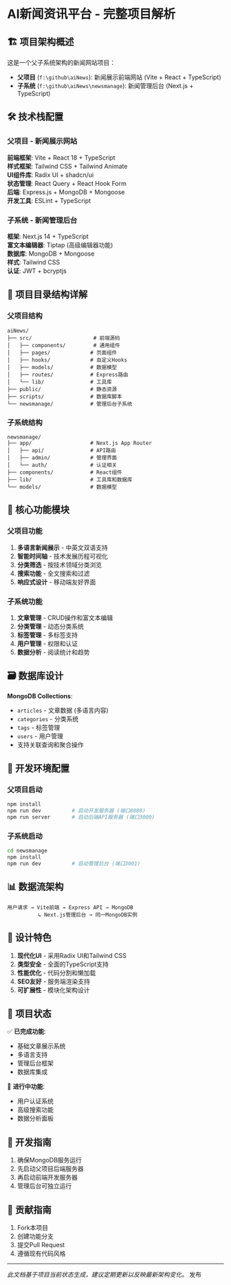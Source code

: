 # AI新闻资讯平台 - 完整项目解析

## 🏗️ 项目架构概述

这是一个父子系统架构的新闻网站项目：
- **父项目** (`f:\github\aiNews`): 新闻展示前端网站 (Vite + React + TypeScript)
- **子系统** (`f:\github\aiNews\newsmanage`): 新闻管理后台 (Next.js + TypeScript)

## 🛠️ 技术栈配置

### 父项目 - 新闻展示网站
**前端框架**: Vite + React 18 + TypeScript  
**样式框架**: Tailwind CSS + Tailwind Animate  
**UI组件库**: Radix UI + shadcn/ui  
**状态管理**: React Query + React Hook Form  
**后端**: Express.js + MongoDB + Mongoose  
**开发工具**: ESLint + TypeScript

### 子系统 - 新闻管理后台
**框架**: Next.js 14 + TypeScript  
**富文本编辑器**: Tiptap (高级编辑器功能)  
**数据库**: MongoDB + Mongoose  
**样式**: Tailwind CSS  
**认证**: JWT + bcryptjs

## 📁 项目目录结构详解

### 父项目结构
```
aiNews/
├── src/                    # 前端源码
│   ├── components/         # 通用组件
│   ├── pages/             # 页面组件
│   ├── hooks/             # 自定义Hooks
│   ├── models/            # 数据模型
│   ├── routes/            # Express路由
│   └── lib/               # 工具库
├── public/                # 静态资源
├── scripts/               # 数据库脚本
└── newsmanage/            # 管理后台子系统
```

### 子系统结构
```
newsmanage/
├── app/                   # Next.js App Router
│   ├── api/               # API路由
│   ├── admin/             # 管理界面
│   └── auth/              # 认证相关
├── components/            # React组件
├── lib/                   # 工具库和数据库
└── models/                # 数据模型
```

## 🚀 核心功能模块

### 父项目功能
1. **多语言新闻展示** - 中英文双语支持
2. **智能时间轴** - 技术发展历程可视化
3. **分类筛选** - 按技术领域分类浏览
4. **搜索功能** - 全文搜索和过滤
5. **响应式设计** - 移动端友好界面

### 子系统功能
1. **文章管理** - CRUD操作和富文本编辑
2. **分类管理** - 动态分类系统
3. **标签管理** - 多标签支持
4. **用户管理** - 权限和认证
5. **数据分析** - 阅读统计和趋势

## 🗃️ 数据库设计

**MongoDB Collections**:
- `articles` - 文章数据 (多语言内容)
- `categories` - 分类系统
- `tags` - 标签管理
- `users` - 用户管理
- 支持关联查询和聚合操作

## 🔧 开发环境配置

### 父项目启动
```bash
npm install
npm run dev          # 启动开发服务器 (端口8080)
npm run server       # 启动后端API服务器 (端口3000)
```

### 子系统启动
```bash
cd newsmanage
npm install
npm run dev          # 启动管理后台 (端口3001)
```

## 📊 数据流架构

```
用户请求 → Vite前端 → Express API → MongoDB
          ↳ Next.js管理后台 → 同一MongoDB实例
```

## 🎨 设计特色

1. **现代化UI** - 采用Radix UI和Tailwind CSS
2. **类型安全** - 全面的TypeScript支持
3. **性能优化** - 代码分割和懒加载
4. **SEO友好** - 服务端渲染支持
5. **可扩展性** - 模块化架构设计

## 🚧 项目状态

✅ **已完成功能**:
- 基础文章展示系统
- 多语言支持
- 管理后台框架
- 数据库集成

🔄 **进行中功能**:
- 用户认证系统
- 高级搜索功能
- 数据分析面板

## 📝 开发指南

1. 确保MongoDB服务运行
2. 先启动父项目后端服务器
3. 再启动前端开发服务器
4. 管理后台可独立运行

## 🤝 贡献指南

1. Fork本项目
2. 创建功能分支
3. 提交Pull Request
4. 遵循现有代码风格

---

*此文档基于项目当前状态生成，建议定期更新以反映最新架构变化。*
发布






